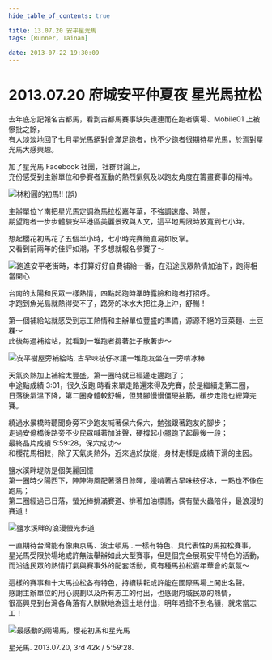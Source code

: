 ```yaml
---
hide_table_of_contents: true

title: 13.07.20 安平星光馬
tags: [Runner, Tainan]

date: 2013-07-22 19:30:09
---
```


2013.07.20 府城安平仲夏夜 星光馬拉松
===============================

去年底忘記報名古都馬，看到古都馬賽事缺失連連而在跑者廣場、Mobile01 上被慘批之餘，  
有人淡淡地回了七月星光馬絕對會滿足跑者，也不少跑者很期待星光馬，於焉對星光馬大感興趣。  

加了星光馬 Facebook 社團，社群討論上，  
充份感受到主辦單位和參賽者互動的熱烈氣氛及以跑友角度在籌畫賽事的精神。  

![林粉圓的初馬!! (誤)](https://fbcdn-sphotos-c-a.akamaihd.net/hphotos-ak-ash4/q71/s720x720/999839_4348042877680_1035091835_n.jpg)

主辦單位ㄚ南把星光馬定調為馬拉松嘉年華，不強調速度、時間，  
期望跑者一步步體驗安平港區美麗景致與人文，這平地馬限時放寬到七小時。  

想起櫻花初馬花了五個半小時，七小時完賽簡直易如反掌。  
又看到前兩年的佳評如潮，不多想就報名參賽了～  

![跑進安平老街時，本打算好好自費補給一番，在沿途民眾熱情加油下，跑得相當開心](https://lh6.googleusercontent.com/-23oz6yW6MJ0/Ue5QLTn80sI/AAAAAAAAA2c/SQDeZMSz8AI/w955-h716-no/IMG_1476.JPG)

台南的太陽和民眾一樣熱情，四點起跑時準時露臉和跑者打招呼。  
才跑到魚光島就熱得受不了，路旁的冰水大把往身上沖，舒暢！  

第一個補給站就感受到志工熱情和主辦單位豐盛的準備，源源不絕的豆菜麵、土豆粿～  
此後每過補給站，就看到一堆跑者撐著肚子散著步～  

![安平樹屋旁補給站, 古早味枝仔冰讓一堆跑友坐在一旁啃冰棒](https://lh6.googleusercontent.com/-8Yec-gyL_GY/Ue5QLTms9HI/AAAAAAAAA2g/eZGIfYncwu8/w537-h716-no/IMG_1480.JPG)

天氣炎熱加上補給太豐盛，第一圈時就已經邊走邊跑了；  
中途點成績 3:01，很久沒跑
時看來單走路還來得及完賽，於是繼續走第二圈，  
日落後氣溫下降，第二圈身體較舒暢，但雙腳慢慢僵硬抽筋，緩步走跑也總算完賽。  

繞過水景橋時聽聞身旁不少跑友喊著保六保六，勉強跟著跑友的腳步；  
走過安億橋後路旁不少民眾喊著加油聲，硬撐起小腿跑了起最後一段；  
最終晶片成績 5:59:28，保六成功～  
和櫻花馬相較，除了天氣炎熱外，近來過於放縱，身材走樣是成績下滑的主因。

鹽水溪畔堤防是個美麗回憶  
第一圈時夕陽西下，陣陣海風配著落日餘暉，邊啃著古早味枝仔冰，一點也不像在跑馬；  
第二圈經過已日落，螢光棒排滿賽道、排著加油標語，偶有螢火蟲陪伴，最浪漫的賽道！  

![鹽水溪畔的浪漫螢光步道](https://lh5.googleusercontent.com/-4fyWE9ByaDM/Ue5QMNdgUrI/AAAAAAAAA2Y/z_X2BO08ZzU/w537-h716-no/IMG_1485.JPG)

一直期待台灣能有像東京馬、波士頓馬...一樣有特色、具代表性的馬拉松賽事，  
星光馬受限於場地或許無法舉辦如此大型賽事，但是個完全展現安平特色的活動，  
而沿途民眾的熱情打氣與賽事外的配套活動，真有種馬拉松嘉年華會的氣氛～  

這樣的賽事和十大馬拉松各有特色，持續耕耘或許能在國際馬場上闖出名聲。  
感謝主辦單位的用心規劃以及所有志工的付出，也感謝府城民眾的熱情，  
很高興見到台灣各角落有人默默地為這土地付出，明年若搶不到名額，就來當志工！  

![最感動的兩場馬，櫻花初馬和星光馬](https://lh6.googleusercontent.com/-bXVxjAFi8VE/Ue5QMgfHD0I/AAAAAAAAA24/vpuR7IbEWVY/w537-h716-no/IMG_1492.JPG)

星光馬. 2013.07.20, 3rd 42k / 5:59:28.
